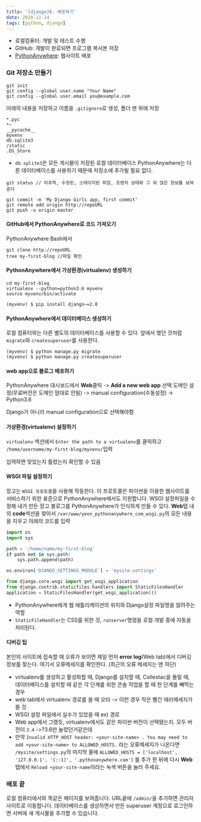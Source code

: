 ```yaml
---
title: '[django]6. 배포하기'
date: 2020-11-14
tags: [python, django]
---
```


- 로컬컴퓨터: 개발 및 테스트 수행
- GitHub: 개발이 완료되면 프로그램 복사본 저장
- [PythonAnywhere](https://www.pythonanywhere.com/): 웹사이트 배포

### Git 저장소 만들기

```
git init
git config --global user.name "Your Name"
git config --global user.email you@example.com
```

아래의 내용을 저장하고 이름을 `.gitignore`로 생성, 폴더 맨 위에 저장

```
*.pyc
*~
__pycache__
myvenv
db.sqlite3
/static
.DS_Store
```

- `db.splite3`은 모든 게시물이 저장된 로컬 데이터베이스
  PythonAnywhere는 다른 데이터베이스를 사용하기 때문에 저장소에 추가될 필요 없다.

```
git status // 미추척, 수정된, 스테이지된 파일, 프렌치 상태와 그 외 많은 정보를 보여준다
```

```
git commit -m 'My Django Girls app, first commit'
git remote add origin http://repoURL
git push -u origin master
```

#### GitHub에서 PythonAnywhere로 코드 가져오기

PythonAnywhere Bash에서

```
git clone http://repoURL
tree my-first-blog //파일 확인
```

#### PythonAnywhere에서 가상환경(virtualenv) 생성하기

```
cd my-first-blog
virtualenv --python=python3.6 myvenv
source myvenv/bin/activate

(myvenv) $ pip install django~=2.0

```

#### PythonAnywhere에서 데이터베이스 생성하기

로컬 컴퓨터와는 다른 별도의 데이터베이스를 사용할 수 있다.
앞에서 했던 것처럼 `migrate`와 `createsuperuser`를 사용한다.

```
(myvenv) $ python manage.py migrate
(myvenv) $ python manage.py createsuperuser
```

#### web app으로 블로그 배포하기

PythonAnywhere 대시보드에서 **Web**클릭 -> **Add a new web app** 선택
도메인 설정(무료버전은 도메인 맘대로 안됨) -> manual configuration(수동설정) -> Python3.6

Django가 아니라 manual configuration으로 선택해야함

#### 가상환경(virtualenv) 설정하기

`virtualenv` 섹션에서 `Enter the path to a virtualenv`를 클릭하고 `/home/username/my-first-blog/myvenv/`입력

입력하면 맞았는지 틀렸는지 확인할 수 있음

#### WSGI 파일 설정하기

장고는 `WSGI 프로토콜`을 사용해 작동한다. 이 프로토콜은 파이썬을 이용한 웹사이트를 서비스하기 위한 표준으로 PythonAnywhere에서도 지원합니다. WSGI 설정파일을 수정해 내가 만든 장고 블로그를 PythonAnywhere가 인식하게 만들 수 있다. **Web**탭 내의 **code**섹션을 찾아서 `/var/www/yeon_pythonanywhere_com_wsgi.py`의 모든 내용을 지우고 아래의 코드를 입력

```python
import os
import sys

path = '/home/name/my-first-blog'
if path not in sys.path:
    sys.path.append(path)

os.environ['DJANGO_SETTINGS_MODULE'] = 'mysite.settings'

from django.core.wsgi import get_wsgi_application
from django.contrib.staticfiles.handlers import StaticFilesHandler
application = StaticFilesHandler(get_wsgi_application())
```

- PythonAnywhere에게 웹 애틀리케이션의 위치와 Django설정 파일명을 알려주는 역할
- `StaticFileHandler`는 CSS를 위한 것, `runserver`명령을 로컬 개발 중에 자동을 처리된다.

#### 디버깅 팁

본인의 사이트에 접속할 때 오류가 보이면 제일 먼저 **error log**(Web tab)에서 디버깅 정보를 찾는다. 여기서 오류메세지를 확인한다. (최근의 오류 메세지는 맨 하단)

- virtualenv를 생성하고 활성화할 때, Django를 설치할 때, Collestac을 돌릴 때, 데이터베이스를 설치할 때 같은 각 단계를 위한 콘솔 작업을 할 때 한 단계를 빼먹는 경우
- web tab에서 virtualenv 경로를 쓸 때 오타 -> 이런 경우 작은 빨간 에러메세지가 뜰 것
- WSGI 설정 파일에서 실수가 있었을 때 ex) 경로
- Web app에서 그랬듯, virtualenv에서도 같은 파이썬 버전이 선택됐는지. 모두 버전이 `3.4` ->?3.6만 눌렀던거같은데
- 만약 `Invalid HTTP_HOST header: <your-site-name> . You may need to add <your-site-name> to ALLOWED_HOSTS.` 라는 오류메세지가 나온다면 `/mysite/settings.py`의 마지막 줄에 `ALLOWED_HOSTS = ['localhost', '127.0.0.1', '[::1]', '.pythonanywhere.com']` 를 추가 한 뒤에 다시 **Web** 탭에서 `Reload <your-site-name`이라는 녹색 버튼을 눌러 주세요.

### 배포 끝

로컬 컴퓨터에서와 똑같은 페이지를 보여줍니다. URL끝에 `/admin/`을 추가하면 관리자 사이트로 이동합니다. 데이터베이스를 생성하면서 만든 superuser 계정으로 로그인하면 서버에 새 게시물을 추가할 수 있습니다.
